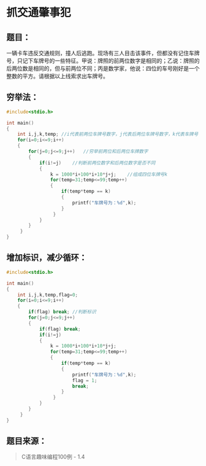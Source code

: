 # 抓交通肇事犯

## 题目：

​	一辆卡车违反交通规则，撞人后逃跑。现场有三人目击该事件，但都没有记住车牌号，只记下车牌号的一些特征。甲说：牌照的前两位数字是相同的；乙说：牌照的后两位数是相同的，但与前两位不同；丙是数学家，他说：四位的车号刚好是一个整数的平方。请根据以上线索求出车牌号。

## 穷举法：

```c
#include<stdio.h>

int main()
{
	int i,j,k,temp;	//i代表前两位车牌号数字，j代表后两位车牌号数字，k代表车牌号
	for(i=0;i<=9;i++)
	{
		for(j=0;j<=9;j++)	//穷举前两位和后两位车牌数字 
		{
			if(i!=j)	//判断前两位数字和后两位数字是否不同 
			{
				k = 1000*i+100*i+10*j+j;	//组成四位车牌号k
				for(temp=31;temp<=99;temp++)
				{
					if(temp*temp == k)
					{
						printf("车牌号为：%d",k);
					}
				 } 
			}
		}
	 } 
}
```

## 增加标识，减少循环：

```c
#include<stdio.h>

int main()
{
	int i,j,k,temp,flag=0;
	for(i=0;i<=9;i++)
	{
		if(flag) break;	//判断标识 
		for(j=0;j<=9;j++)
		{
			if(flag) break;
			if(i!=j)
			{
				k = 1000*i+100*i+10*j+j;
				for(temp=31;temp<=99;temp++)
				{
					if(temp*temp == k)
					{
						printf("车牌号为：%d",k);
						flag = 1;
						break;
					}
				 } 
			}
		}
	 } 
} 
```

## 题目来源：

> C语言趣味编程100例 - 1.4